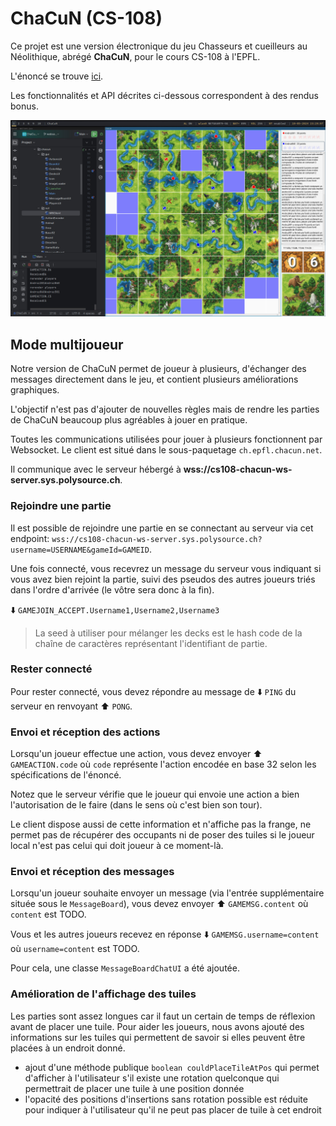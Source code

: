 # ChaCuN (CS-108)

Ce projet est une version électronique du jeu Chasseurs et cueilleurs au Néolithique, abrégé **ChaCuN**, pour le cours CS-108 à l'EPFL.

L'énoncé se trouve [ici](https://cs108.epfl.ch/archive/24/p/00_introduction.html).

Les fonctionnalités et API décrites ci-dessous correspondent à des rendus bonus.

![demo](./demo.jpg)

## Mode multijoueur

Notre version de ChaCuN permet de joueur à plusieurs, d'échanger des messages directement dans le jeu, et contient plusieurs améliorations graphiques.

L'objectif n'est pas d'ajouter de nouvelles règles mais de rendre les parties de ChaCuN beaucoup plus agréables à jouer en pratique.

Toutes les communications utilisées pour jouer à plusieurs fonctionnent par Websocket. Le client est situé dans le sous-paquetage `ch.epfl.chacun.net`.

Il communique avec le serveur hébergé à **wss://cs108-chacun-ws-server.sys.polysource.ch**.

### Rejoindre une partie

Il est possible de rejoindre une partie en se connectant au serveur via cet endpoint:
`wss://cs108-chacun-ws-server.sys.polysource.ch?username=USERNAME&gameId=GAMEID`.

Une fois connecté, vous recevrez un message du serveur vous indiquant si vous avez bien rejoint la partie, suivi des pseudos des autres joueurs triés dans l'ordre d'arrivée (le vôtre sera donc à la fin).

⬇️ `GAMEJOIN_ACCEPT.Username1,Username2,Username3`

> La seed à utiliser pour mélanger les decks est le hash code de la chaîne de caractères représentant l'identifiant de partie.

### Rester connecté

Pour rester connecté, vous devez répondre au message de ⬇️ `PING` du serveur en renvoyant ⬆️ `PONG`.

### Envoi et réception des actions

Lorsqu'un joueur effectue une action, vous devez envoyer ⬆️ `GAMEACTION.code` où `code` représente l'action encodée en base 32 selon les spécifications de l'énoncé.

Notez que le serveur vérifie que le joueur qui envoie une action a bien l'autorisation de le faire (dans le sens où c'est bien son tour).

Le client dispose aussi de cette information et n'affiche pas la frange, ne permet pas de récupérer des occupants ni de poser des tuiles si le joueur local n'est pas celui qui doit joueur à ce moment-là.

### Envoi et réception des messages

Lorsqu'un joueur souhaite envoyer un message (via l'entrée supplémentaire située sous le `MessageBoard`), vous devez envoyer ⬆️ `GAMEMSG.content` où `content` est TODO.

Vous et les autres joueurs recevez en réponse ⬇️ `GAMEMSG.username=content` où `username=content` est TODO.

Pour cela, une classe `MessageBoardChatUI` a été ajoutée.

### Amélioration de l'affichage des tuiles

Les parties sont assez longues car il faut un certain de temps de réflexion avant de placer une tuile. Pour aider les joueurs, nous avons ajouté des informations sur les tuiles qui permettent de savoir si elles peuvent être placées à un endroit donné.

- ajout d'une méthode publique `boolean couldPlaceTileAtPos` qui permet d'afficher à l'utilisateur s'il existe une rotation quelconque qui permettrait de placer une tuile à une position donnée
- l'opacité des positions d'insertions sans rotation possible est réduite pour indiquer à l'utilisateur qu'il ne peut pas placer de tuile à cet endroit

